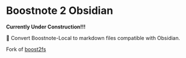 # Boostnote 2 Obsidian

**Currently Under Construction!!!**

🚀 Convert Boostnote-Local to markdown files compatible with Obsidian.

Fork of [boost2fs](https://github.com/viko16/boost2fs)
